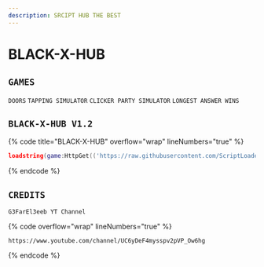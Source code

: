 ```yaml
---
description: SRCIPT HUB THE BEST
---
```


# BLACK-X-HUB

## `GAMES`

`DOORS` `TAPPING SIMULATOR` `CLICKER PARTY SIMULATOR` `LONGEST ANSWER WINS`

## `BLACK-X-HUB V1.2`

{% code title="BLACK-X-HUB" overflow="wrap" lineNumbers="true" %}
```lua
loadstring(game:HttpGet(('https://raw.githubusercontent.com/ScriptLoader-BLACK-X/MASTER/main/Executer.lua')))()
```
{% endcode %}

## `CREDITS`

`G3FarEl3eeb YT Channel`

{% code overflow="wrap" lineNumbers="true" %}
```url
https://www.youtube.com/channel/UC6yDeF4mysspv2pVP_Ow6hg
```
{% endcode %}
